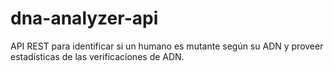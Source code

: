 # dna-analyzer-api
API REST para identificar si un humano es mutante según su ADN y proveer estadísticas de las verificaciones de ADN.

